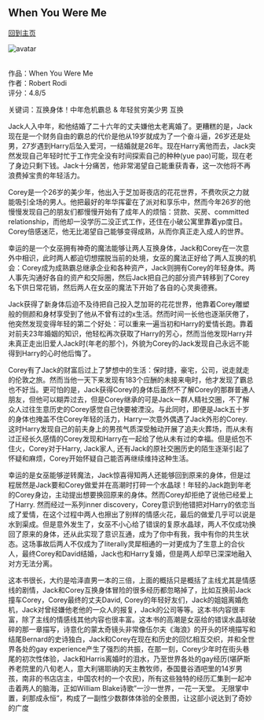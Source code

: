## When You Were Me
[回到主页](https://boheme130.github.io/Fiction.git.io/)

![avatar](https://blog.frame.io/wp-content/uploads/2022/04/B0443-featured-image-1.jpg)
<br>
<br>

作品：When You Were Me<br>
作者：Robert Rodi<br>
评分：4.8/5<br>

关键词：互换身体！中年危机霸总 & 年轻贫穷美少男 互换

Jack人入中年，和他结婚了二十六年的丈夫嫌他太老离婚了。更糟糕的是，Jack现在是一个财务自由的霸总的代价是他从19岁就成为了一个奋斗逼，26岁还是处男，27岁遇到Harry后坠入爱河，一结婚就是26年。现在Harry离他而去，Jack突然发现自己年轻时忙于工作完全没有时间探索自己的种种(yue pao)可能，现在老了身边只剩下钱。Jack十分痛苦，他非常渴望自己能重获青春，这一次他将不再浪费掉宝贵的年轻活力。

Corey是一个26岁的美少年，他出入于芝加哥夜店的花花世界，不费吹灰之力就能吸引全场的男人。他把最好的年华挥霍在了派对和享乐中，然而今年26岁的他慢慢发现自己的朋友们都慢慢开始有了成年人的烦恼：贷款、买房、committed relationship，而他却一没学历二没正式工作，还住在小破公寓里靠着yp度日。Corey倍感迷茫，他无比渴望自己能够变得成熟，从而你真正走入成人的世界。

幸运的是一个女巫拥有神奇的魔法能够让两人互换身体，Jack和Corey在一次意外中相识，此时两人都迫切想摆脱当前的处境，女巫的魔法正好给了两人互换的机会：Corey成为成熟霸总继承企业和各种资产，Jack则拥有Corey的年轻身体。两人事先沟通好各自的资产和交际圈，然后Jack把自己的部分资产转移到了Corey名下供日常花销，然后两人在女巫的魔法下开始了各自的心灵奥德赛。

Jack获得了新身体后迫不及待把自己投入芝加哥的花花世界，他靠着Corey雕塑般的侧颜和身材享受到了他从不曾有过的x生活。然而时间一长他也逐渐厌倦了，他突然发现变得年轻的第二个好处：可以重来一遍当初和Harry的爱情长跑。靠着对前夫23年婚姻的知识，他轻松再次获取了Harry的芳心，然而当他发现Harry并未真正走出旧爱人Jack时(年老的那个)，外貌为Corey的Jack发现自己永远不能得到Harry的心时他后悔了。

Corey有了Jack的财富后过上了梦想中的生活：保时捷，豪宅，公司，说走就走的伦敦之旅。然而当他一天下来发现有183个应酬的未接来电时，他才发现了霸总也不好当。更可怕的是，Jack获得Corey的身体后虽然不了解Corey的那群普通人朋友，但他可以糊弄过去，但是Corey继承的可是Jack一群人精社交圈，不了解众人过往生意历史的Corey感觉自己快要被湮没。与此同时，即便是Jack五十岁的身体也掩盖不住Corey年轻的活力，Harry一次意外偶遇了Jack外形的Corey. 这时Harry发现自己的前夫身上的男孩气质深受触动开展了追夫火葬场，而从未有过正经长久感情的Corey发现和Harry在一起给了他从未有过的幸福。但是纸包不住火，Corey对于Harry, Jack家人, 还有Jack的原社交圈历史的陌生逐渐引起了怀疑和麻烦，Corey开始怀疑自己能否再继续维持这种生活。

幸运的是女巫能够逆转魔法，Jack惊喜得知两人还能够回到原来的身体，但是过程居然是Jack要和Corey做爱并在高潮时打碎一个水晶球！年轻的Jack跑到年老的Corey身边，主动提出想要换回原来的身体。然而Corey却拒绝了说他已经爱上了Harry. 然而经过一系列inner discovery，Corey意识到他错把对Harry的依恋当成了爱情，在这个过程中两人也擦出了别样的情感火花，最后的做爱几乎可以说是水到渠成。但是意外发生了，女巫不小心给了错误的复原水晶球，两人不仅成功换回了原来的身体，还从此实现了意识互通，成为了你中有我，我中有你的共生状态。这场事故后两人不仅成为了literally灵犀相通的一对更成为了生意上的合伙人，最终Corey和David结婚，Jack也和Harry复婚，但是两人却早已深深地融入对方无法分离。

这本书很长，大约是哈泽直男一本的三倍，上面的概括只是概括了主线尤其是情感线的剧情，Jack和Corey互换身体冒险的很多经历都忽略掉了，比如互换前Jack撞车Corey，Corey最终的丈夫David, Corey的年轻好友们，Jack的姐姐离婚危机，Jack对曾经嫌他老他的一众人的报复，Jack的公司等等。这本书内容很丰富，除了主线的情感线其他内容也很丰富。这本书的高潮是女巫给的错误水晶球破碎的那一章描写，诗意化的蒙太奇镜头非常像伍尔夫《海浪》的开头的环境描写和结尾Bernard的史诗独白，Jack和Corey在现在和历史的回忆相互交织，并和全世界各处的gay experience产生了强烈的共振，在那一刻，Corey少年时在街头巷尾的初次性体验，Jack和Harris离婚时的泪水，乃至世界各处的gay经历(堪萨斯养老院里的八旬老人，意大利锡耶纳的天主教牧师，泰国曼谷酒吧里的14岁男孩，南非的书店店主，中国农村的一个农民)，所有这些独特的经历汇集到一起冲击着两人的脑海，正如William Blake诗歌”一沙一世界，一花一天堂。 无限掌中置，刹那成永恒”，构成了一副性少数群体体验的全景图，让这部小说达到了奇妙的广度